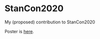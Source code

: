 # StanCon2020
My (proposed) contribution to StanCon2020

Poster is [here](https://github.com/maxbiostat/StanCon2020/blob/master/poster/poster.pdf).
